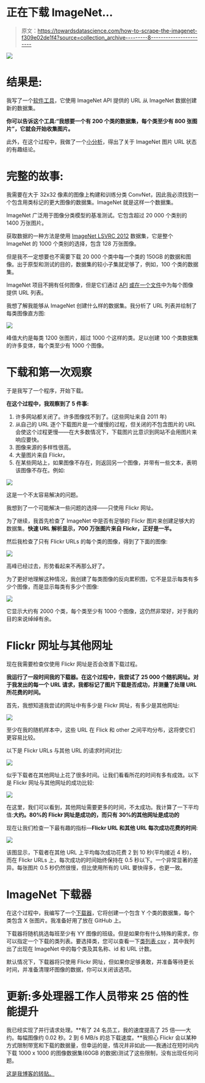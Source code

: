 # 正在下载 ImageNet…

> 原文：<https://towardsdatascience.com/how-to-scrape-the-imagenet-f309e02de1f4?source=collection_archive---------8----------------------->

![](img/b9aa727e0c2f7e439fd1b0e5acc857b0.png)

# 结果是:

我写了一个[软件工具](https://github.com/mf1024/ImageNet-datasets-downloader)，它使用 ImageNet API 提供的 URL 从 ImageNet 数据创建新的数据集。

**你可以告诉这个工具:“我想要一个有 200 个类的数据集，每个类至少有 800 张图片”，它就会开始收集图片。**

此外，在这个过程中，我做了一个[小分析](https://github.com/mf1024/data_analysis_notebooks/blob/master/imagenet_urls/ImageNet%20urls%20analysis.ipynb)，得出了关于 ImageNet 图片 URL 状态的有趣结论。

# 完整的故事:

我需要在大于 32x32 像素的图像上构建和训练分类 ConvNet，因此我必须找到一个包含用类标记的更大图像的数据集。ImageNet 就是这样一个数据集。

ImageNet 广泛用于图像分类模型的基准测试。它包含超过 20 000 个类别的 1400 万张图片。

获取数据的一种方法是使用 [ImageNet LSVRC 2012](http://academictorrents.com/collection/imagenet-lsvrc-2015) 数据集，它是整个 ImageNet 的 1000 个类别的选择，包含 128 万张图像。

但是我不一定想要也不需要下载 20 000 个类中每一个类的 150GB 的数据和图像。出于原型和测试的目的，数据集的较小子集就足够了，例如，100 个类的数据集。

ImageNet 项目不拥有任何图像，但是它们通过 [API](http://image-net.org/download-API) [或在一个文件](http://image-net.org/download-imageurls)中为每个图像提供 URL 列表。

我想了解我能够从 ImageNet 创建什么样的数据集。我分析了 URL 列表并绘制了每类图像直方图:

![](img/6229c9fcef9bcfff5243d0936b22c7a2.png)

峰值大约是每类 1200 张图片，超过 1000 个这样的类。足以创建 100 个类数据集的许多变体，每个类至少有 1000 个图像。

# 下载和第一次观察

于是我写了一个程序，开始下载。

**在这个过程中，我观察到了 5 件事:**

1.  许多网站都关闭了。许多图像找不到了。(这些网址来自 2011 年)
2.  从自己的 URL 逐个下载图片是一个缓慢的过程，但关闭的不包含图片的 URL 会使这个过程更慢——在大多数情况下，下载图片比意识到网站不会用图片来响应要快。
3.  图像来源的多样性很高。
4.  大量图片来自 Flickr。
5.  在某些网站上，如果图像不存在，则返回另一个图像，并带有一些文本，表明该图像不存在。例如:

![](img/6d40c793f63e90f355ea9772a8e2d9b7.png)

这是一个不太容易解决的问题。

我想到了一个可能解决一些问题的选择——只使用 Flickr 网址。

为了继续，我首先检查了 ImageNet 中是否有足够的 Flickr 图片来创建足够大的数据集。**快速 URL 解析显示，700 万张图片来自 Flickr，正好是一半。**

然后我检查了只有 Flickr URLs 的每个类的图像，得到了下面的图像:

![](img/500a5edf50470fcebd3ec77118ab8734.png)

高峰已经过去，形势看起来不再那么好了。

为了更好地理解这种情况，我创建了每类图像的反向累积图，它不是显示每类有多少个图像，而是显示每类有多少个图像:

![](img/025825d3c21fd121558e592cb62df235.png)

它显示大约有 2000 个类，每个类至少有 1000 个图像，这仍然非常好，对于我的目的来说绰绰有余。

# Flickr 网址与其他网址

现在我需要检查仅使用 Flickr 网址是否会改善下载过程。

**我运行了一段时间我的下载器。在这个过程中，我尝试了 25 000 个随机网址。对于我发出的每一个 URL 请求，我都标记了图片下载是否成功，并测量了处理 URL 所花费的时间。**

首先，我想知道我尝试的网址中有多少是 Flickr 网址，有多少是其他网址:

![](img/4c95e08c704fd406d61d0f59468c11e0.png)

至少在我的随机样本中，这些 URL 在 Flick 和 other 之间平均分布，这将使它们更容易比较。

以下是 Flickr URLs 与其他 URL 的请求时间对比:

![](img/688b84bd56cceb75b6b82215f2d1a0bd.png)

似乎下载者在其他网址上花了很多时间。让我们看看所花的时间有多有成效。以下是 Flickr 网址与其他网址的成功比较:

![](img/82e3dd5d376fac288563743a999110de.png)

在这里，我们可以看到，其他网址需要更多的时间，不太成功。我计算了一下平均值:**大约。80%的 Flickr 网址是成功的，而只有 30%的其他网址是成功的**

现在让我们检查一下最有趣的指标—**Flickr URL 和其他 URL 每次成功花费的时间**:

![](img/f9ef691c6e923ce487e4cbd934b14687.png)

该图显示，下载者在其他 URL 上平均每次成功花费 2 到 10 秒(平均接近 4 秒)，而在 Flickr URLs 上，每次成功的时间始终保持在 0.5 秒以下。一个非常显著的差异。每张图片 0.5 秒仍然很慢，但比使用所有的 URL 要快得多，也更一致。

# ImageNet 下载器

在这个过程中，我编写了一个[下载器](https://github.com/mf1024/ImageNet-datasets-downloader)，它将创建一个包含 Y 个类的数据集，每个类包含 X 张图片。我准备好用了放在 GitHub 上。

下载器将随机挑选每班至少有 YY 图像的班级。但是如果你有什么特殊的需求，你可以指定一个下载的类列表。要选择类，您可以查看一下[类列表 csv](https://github.com/mf1024/ImageNet-datasets-downloader/blob/master/classes_in_imagenet.csv) ，其中我列出了出现在 ImageNet 中的每个类及其名称、id 和 URL 计数。

默认情况下，下载器将只使用 Flickr 网址，但如果你足够勇敢，并准备等待更长时间，并准备清理坏图像的数据，你可以关闭该选项。

# 更新:多处理器工作人员带来 25 倍的性能提升

我已经实现了并行请求处理。**有了 24 名员工，我的速度提高了 25 倍——大约。每幅图像约 0.02 秒。2 到 6 MB/s 的总下载速度。**我担心 Flickr 会以某种方式限制带宽和下载的数据量，但幸运的是，情况并非如此——我通过在短时间内下载 1000 x 1000 的图像数据集(60GB 的数据)测试了这些限制，没有出现任何问题。

[这是我博客的转贴。](https://mf1024.github.io/2019/06/09/how-to-scrape-the-imagenet/)